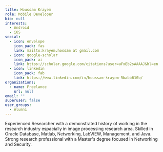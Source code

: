 ```yaml
---
title: Houssam Krayem
role: Mobile Developer
bio: null
interests:
  - Android
  - iOS
social:
  - icon: envelope
    icon_pack: fas
    link: mailto:krayem.hossam at gmail.com
  - icon: google-scholar
    icon_pack: ai
    link: https://scholar.google.com/citations?user=uFxEb2sAAAAJ&hl=en
  - icon: linkedin
    icon_pack: fab
    link: https://www.linkedin.com/in/houssam-krayem-5babb610b/
organizations:
  - name: Freelance
    url: null
email: ""
superuser: false
user_groups:
  - Alumni
---
```

Experienced Researcher with a demonstrated history of working in the research industry espacially in image processing research area. Skilled in Oracle Database, Matlab, Networking, LabVIEW, Management, and Java. Strong research professional with a Master's degree focused in Networking and Security.

